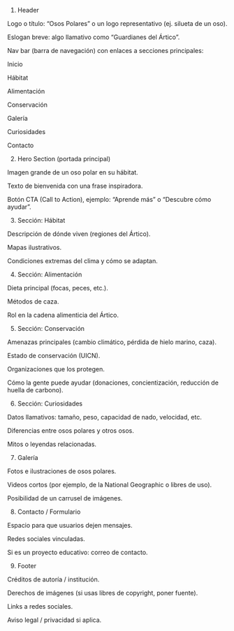 1. Header

Logo o título: “Osos Polares” o un logo representativo (ej. silueta de un oso).

Eslogan breve: algo llamativo como “Guardianes del Ártico”.

Nav bar (barra de navegación) con enlaces a secciones principales:

Inicio

Hábitat

Alimentación

Conservación

Galería

Curiosidades

Contacto

2. Hero Section (portada principal)

Imagen grande de un oso polar en su hábitat.

Texto de bienvenida con una frase inspiradora.

Botón CTA (Call to Action), ejemplo: “Aprende más” o “Descubre cómo ayudar”.

3. Sección: Hábitat

Descripción de dónde viven (regiones del Ártico).

Mapas ilustrativos.

Condiciones extremas del clima y cómo se adaptan.

4. Sección: Alimentación

Dieta principal (focas, peces, etc.).

Métodos de caza.

Rol en la cadena alimenticia del Ártico.

5. Sección: Conservación

Amenazas principales (cambio climático, pérdida de hielo marino, caza).

Estado de conservación (UICN).

Organizaciones que los protegen.

Cómo la gente puede ayudar (donaciones, concientización, reducción de huella de carbono).

6. Sección: Curiosidades

Datos llamativos: tamaño, peso, capacidad de nado, velocidad, etc.

Diferencias entre osos polares y otros osos.

Mitos o leyendas relacionadas.

7. Galería

Fotos e ilustraciones de osos polares.

Videos cortos (por ejemplo, de la National Geographic o libres de uso).

Posibilidad de un carrusel de imágenes.

8. Contacto / Formulario

Espacio para que usuarios dejen mensajes.

Redes sociales vinculadas.

Si es un proyecto educativo: correo de contacto.

9. Footer

Créditos de autoría / institución.

Derechos de imágenes (si usas libres de copyright, poner fuente).

Links a redes sociales.

Aviso legal / privacidad si aplica.
